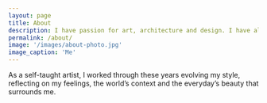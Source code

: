 ```yaml
---
layout: page
title: About
description: I have passion for art, architecture and design. I have always painted through my life.
permalink: /about/
image: '/images/about-photo.jpg'
image_caption: 'Me'
---
```


As a self-taught artist, I worked through these years evolving my style, reflecting on my feelings, the world’s context and the everyday’s beauty that surrounds me.

<!--
<div class="gallery-box">
  <div class="gallery">
    <img src="/images/100.jpg" loading="lazy">
    <img src="/images/101.jpg" loading="lazy">
    <img src="/images/102.jpg" loading="lazy">
  </div>
  <em>Gallery / <a href="https://unsplash.com/" target="_blank">Unsplash</a></em>
</div>
-->